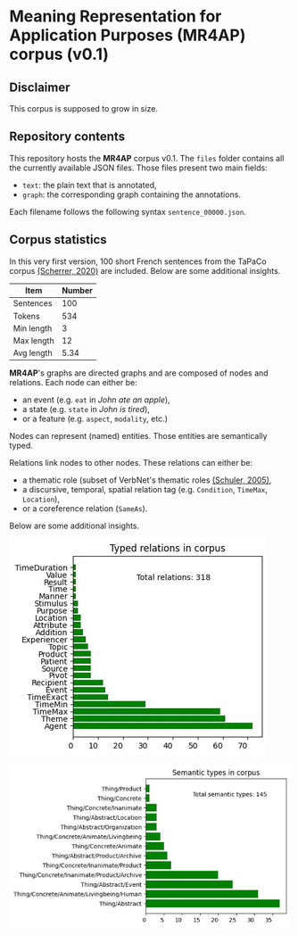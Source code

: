 # Meaning Representation for Application Purposes (MR4AP) corpus (v0.1)

## Disclaimer

This corpus is supposed to grow in size.

## Repository contents

This repository hosts the __MR4AP__ corpus v0.1. The `files` folder contains all
the currently available JSON files. Those files present two main fields:
* `text`: the plain text that is annotated,
* `graph`: the corresponding graph containing the annotations.

Each filename follows the following syntax `sentence_00000.json`.

## Corpus statistics

In this very first version, 100 short French sentences from the TaPaCo corpus 
[(Scherrer, 2020)](https://helda.helsinki.fi/bitstream/handle/10138/327739/multitatoeba_lrec2020.pdf?sequence=1) 
are included. Below are some additional insights.

| Item   | Number |
|--------|--------|
| Sentences | 100 |
| Tokens | 534    |
| Min length | 3 |
| Max length | 12 |
| Avg length | 5.34 |

__MR4AP__'s graphs are directed graphs and are composed of nodes and relations. Each node can either be:
* an event (e.g. `eat` in _John ate an apple_),
* a state (e.g. `state` in _John is tired_),
* or a feature (e.g. `aspect`, `modality`, etc.)

Nodes can represent (named) entities. Those entities are semantically typed.

Relations link nodes to other nodes. These relations can either be:
* a thematic role (subset of VerbNet's thematic roles 
[(Schuler, 2005)](https://www.proquest.com/openview/7ca4b1b9093522a7d8089ff2e987e74e/1?pq-origsite=gscholar&cbl=18750&diss=y),
* a discursive, temporal, spatial relation tag (e.g. `Condition`, `TimeMax`, `Location`),
* or a coreference relation (`SameAs`).

Below are some additional insights.

![Roles in corpus](img/roles.jpg "Roles in corpus")

![Semantic types in corpus](img/types.jpg "Semantic types in corpus")


